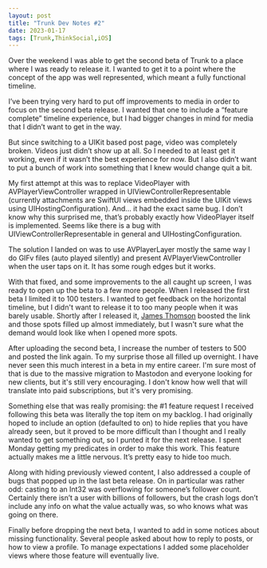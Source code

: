 ```yaml
---
layout: post
title: "Trunk Dev Notes #2"
date: 2023-01-17
tags: [Trunk,ThinkSocial,iOS]
---
```


Over the weekend I was able to get the second beta of Trunk to a place where I was ready to release it. I wanted to get it to a point where the concept of the app was well represented, which meant a fully functional timeline.

I’ve been trying very hard to put off improvements to media in order to focus on the second beta release. I wanted that one to include a “feature complete” timeline experience, but I had bigger changes in mind for media that I didn’t want to get in the way.

But since switching to a UIKit based post page, video was completely broken. Videos just didn’t show up at all. So I needed to at least get it working, even if it wasn’t the best experience for now. But I also didn’t want to put a bunch of work into something that I knew would change quit a bit.

My first attempt at this was to replace VideoPlayer with AVPlayerViewController wrapped in UIViewControllerRepresentable (currently attachments are SwiftUI views embedded inside the UIKit views using UIHostingConfiguration). And… it had the exact same bug. I don’t know why this surprised me, that’s probably exactly how VideoPlayer itself is implemented. Seems like there is a bug with UIViewControllerRepresentable in general and UIHostingConfiguration.

The solution I landed on was to use AVPlayerLayer mostly the same way I do GIFv files (auto played silently) and present AVPlayerViewController when the user taps on it. It has some rough edges but it works.

With that fixed, and some improvements to the all caught up screen, I was ready to open up the beta to a few more people. When I released the first beta I limited it to 100 testers. I wanted to get feedback on the horizontal timeline, but I didn't want to release it to too many people when it was barely usable. Shortly after I released it, [James Thomson](https://mastodon.social/@jamesthomson) boosted the link and those spots filled up almost immediately, but I wasn't sure what the demand would look like when I opened more spots.

After uploading the second beta, I increase the number of testers to 500 and posted the link again. To my surprise those all filled up overnight. I have never seen this much interest in a beta in my entire career. I'm sure most of that is due to the massive migration to Mastodon and everyone looking for new clients, but it's still very encouraging. I don't know how well that will translate into paid subscriptions, but it's very promising.

Something else that was really promising: the #1 feature request I received following this beta was literally the top item on my backlog. I had originally hoped to include an option (defaulted to on) to hide replies that you have already seen, but it proved to be more difficult than I thought and I really wanted to get something out, so I punted it for the next release. I spent Monday getting my predicates in order to make this work. This feature actually makes me a little nervous. It’s pretty easy to hide too much.

Along with hiding previously viewed content, I also addressed a couple of bugs that popped up in the last beta release. On in particular was rather odd: casting to an Int32 was overflowing for someone’s follower count. Certainly there isn’t a user with billions of followers, but the crash logs don’t include any info on what the value actually was, so who knows what was going on there.

Finally before dropping the next beta, I wanted to add in some notices about missing functionality. Several people asked about how to reply to posts, or how to view a profile. To manage expectations I added some placeholder views where those feature will eventually live.